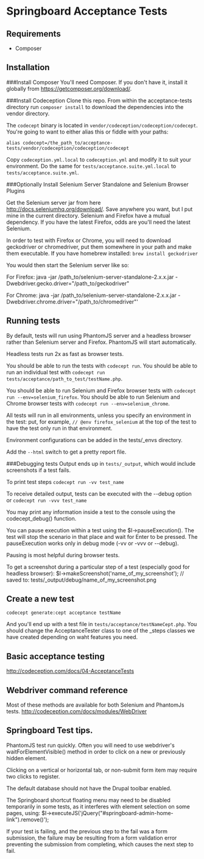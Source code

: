 # Springboard Acceptance Tests

## Requirements

 - Composer

## Installation

###Install Composer
You'll need Composer.  If you don't have it, install it globally from https://getcomposer.org/download/.

###Install Codeception
Clone this repo.  From within the acceptance-tests directory run `composer install` to download the dependencies into the vendor directory.

The `codecept` binary is located in `vendor/codeception/codeception/codecept`.  You're going to want to either alias this or fiddle with your paths:
````
alias codecept=/the_path_to/acceptance-tests/vendor/codeception/codeception/codecept
````
Copy `codeception.yml.local` to `codeception.yml` and modify it to suit your environment. Do the same for `tests/acceptance.suite.yml.local` to `tests/acceptance.suite.yml`.

###Optionally Install Selenium Server Standalone and Selenium Browser Plugins

Get the Selenium server jar from here http://docs.seleniumhq.org/download/.  Save anywhere you want, but I put mine in the current directory. Selenium and Firefox have a mutual dependency. If you have the latest Firefox, odds are you'll need the latest Selenium.

In order to test with Firefox or Chrome, you will need to download geckodriver or chromedriver, put them somewhere in your path and make them executable.
If you have homebrew installed: `brew install geckodriver`

You would then start the Selenium server like so:

For Firefox:
java -jar /path_to/selenium-server-standalone-2.x.x.jar -Dwebdriver.gecko.driver="/path_to/geckodriver"

For Chrome:
java -jar /path_to/selenium-server-standalone-2.x.x.jar -Dwebdriver.chrome.driver="/path_to/chromedriver"'


## Running tests

By default, tests will run using PhantomJS server and a headless browser rather than Selenium server and Firefox. PhantomJS will start automatically.

Headless tests run 2x as fast as browser tests.

You should be able to run the tests with `codecept run`.
You should be able to run an individual test with `codecept run tests/acceptance/path_to_test/testName.php`.

You should be able to run Selenium and Firefox browser tests with `codecept run --env=selenium_firefox`.
You should be able to run Selenium and Chrome browser tests with `codecept run --env=selenium_chrome`.

All tests will run in all environments, unless you specify an environment in the test:
put, for example, `// @env firefox_selenium` at the top of the test to have the test only run in that environment.

Environment configurations can be added in the tests/_envs directory.

Add the `--html` switch to get a pretty report file.

###Debugging tests
Output ends up in `tests/_output`, which would include screenshots if a test fails.

To print test steps `codecept run -vv test_name`

To receive detailed output, tests can be executed with the --debug option or
`codecept run -vvv test_name`

You may print any information inside a test to the console using the codecept_debug() function.

You can pause execution within a test using the $I->pauseExecution(). The test will stop the scenario in that place and wait for Enter to be pressed. The pauseExecution works only in debug mode  (-vv or -vvv or --debug).

Pausing is most helpful during browser tests.

To get a screenshot during a particular step of a test (especially good for headless browser):
$I->makeScreenshot('name_of_my_screenshot');
// saved to: tests/_output/debug/name_of_my_screenshot.png

## Create a new test

````
codecept generate:cept acceptance testName
````

And you'll end up with a test file in `tests/acceptance/testNameCept.php`. You should change the AcceptanceTester class to one of the _steps classes we have created depending on waht features you need.

## Basic acceptance testing

http://codeception.com/docs/04-AcceptanceTests

## Webdriver command reference
Most of these methods are available for both Selenium and PhantomJs tests.
http://codeception.com/docs/modules/WebDriver

## Springboard Test tips.
PhantomJS test run quickly. Often you will need to use webdriver's waitForElementVisible() method in order to click on a new or previously hidden element.

Clicking on a vertical or horizontal tab, or non-submit form item may require two clicks to register.

The default database should not have the  Drupal toolbar enabled.

The Springboard shortcut floating menu may need to be disabled temporarily in some tests,  as it interferes with element selection on some pages, using: $I->executeJS('jQuery("#springboard-admin-home-link").remove()');

If your test is failing, and the previous step to the fail was a form submission, the failure may be resulting from a form validation error preventing the submission from completing, which causes the next step to fail.



